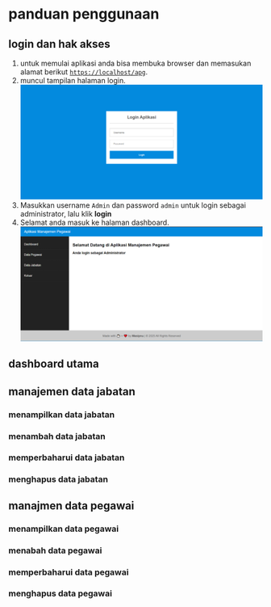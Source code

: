 # panduan penggunaan

## login dan hak akses

1. untuk memulai aplikasi anda bisa membuka browser dan memasukan alamat berikut [`https://localhost/apg`](http://localhost/apg).
2. muncul tampilan halaman login.
   ![login](images/login.png)  
3. Masukkan username `Admin` dan password `admin` untuk login sebagai administrator, lalu klik **login**  
4. Selamat anda masuk ke halaman dashboard.
   ![dashboard](images/dashboard.png)  
 
## dashboard utama

## manajemen data jabatan

### menampilkan data jabatan

### menambah data jabatan

### memperbaharui data jabatan

### menghapus data jabatan

## manajmen data pegawai

### menampilkan data pegawai

### menabah data pegawai

### memperbaharui data pegawai

### menghapus data pegawai